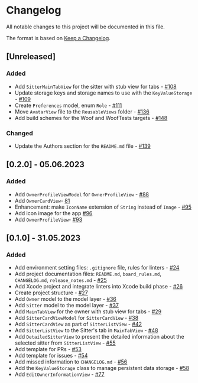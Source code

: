 # Changelog

All notable changes to this project will be documented in this file.

The format is based on [Keep a Changelog](https://keepachangelog.com/en/1.1.0/).

## [Unreleased]

### Added 

- Add `SitterMainTabView` for the sitter with stub view for tabs - [#108](https://github.com/ios-course/ironfoudation-team-project/pull/108)
- Update storage keys and storage names to use with the `KeyValueStorage` - [#109](https://github.com/ios-course/ironfoudation-team-project/pull/109)
- Create `Preferences` model, enum `Role` - [#111](https://github.com/ios-course/ironfoudation-team-project/pull/111)
- Move `AvatarView` file to the `ReusableViews` folder - [#136](https://github.com/ios-course/ironfoudation-team-project/pull/136)
- Add build schemes for the Woof and WoofTests targets - [#148](https://github.com/ios-course/ironfoudation-team-project/pull/148)

### Changed

- Update the Authors section for the `README.md` file - [#139](https://github.com/ios-course/ironfoudation-team-project/pull/139)

## [0.2.0] - 05.06.2023

### Added 

- Add `OwnerProfileViewModel` for `OwnerProfileView` - [#88](https://github.com/ios-course/ironfoudation-team-project/pull/88)
- Add `OwnerCardView`- [81](https://github.com/ios-course/ironfoudation-team-project/pull/81)
- Enhancement: make `IconName` extension of `String` instead of `Image` - [#95](https://github.com/ios-course/ironfoudation-team-project/pull/95)
- Add icon image for the app [#96](https://github.com/ios-course/ironfoudation-team-project/pull/96)
- Add `OwnerProfileView`- [#93](https://github.com/ios-course/ironfoudation-team-project/pull/93)

## [0.1.0] - 31.05.2023

### Added 

- Add environment setting files: `.gitignore` file, rules for linters - [#24](https://github.com/ios-course/ironfoudation-team-project/pull/24)
- Add project documentation files: `README.md`, `board_rules.md`, `CHANGELOG.md`, `release_notes.md` - [#25](https://github.com/ios-course/ironfoudation-team-project/pull/25)
- Add Xcode project and integrate linters into Xcode build phase - [#26](https://github.com/ios-course/ironfoudation-team-project/pull/26)
- Create project structure - [#27](https://github.com/ios-course/ironfoudation-team-project/pull/27)
- Add `Owner` model to the model layer - [#36](https://github.com/ios-course/ironfoudation-team-project/pull/36)
- Add `Sitter` model to the model layer - [#37](https://github.com/ios-course/ironfoudation-team-project/pull/37)
- Add `MainTabView` for the owner with stub view for tabs - [#29](https://github.com/ios-course/ironfoudation-team-project/pull/29)
- Add `SitterCardViewModel` for `SitterCardView` - [#38](https://github.com/ios-course/ironfoudation-team-project/pull/38)
- Add `SitterCardView` as part of `SitterListView` - [#42](https://github.com/ios-course/ironfoudation-team-project/pull/42)
- Add `SitterListView` to the Sitter's tab in `MainTabView` - [#48](https://github.com/ios-course/ironfoudation-team-project/pull/48)
- Add `DetailedSitterView` to present the detailed information about the selected sitter from `SitterListView`  - [#55](https://github.com/ios-course/ironfoudation-team-project/pull/55)
- Add template for PRs  - [#53](https://github.com/ios-course/ironfoudation-team-project/pull/53)
- Add template for issues  - [#54](https://github.com/ios-course/ironfoudation-team-project/pull/54)
- Add missed information to `CHANGELOG.md`  - [#56](https://github.com/ios-course/ironfoudation-team-project/pull/56)
- Add the `KeyValueStorage` class to manage persistent data storage - [#58](https://github.com/ios-course/ironfoudation-team-project/pull/58)
- Add `EditOwnerInformationView` - [#77](https://github.com/ios-course/ironfoudation-team-project/pull/77)
